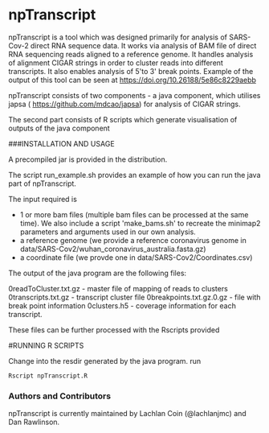 # npTranscript

npTranscript is a tool which was designed primarily for analysis of SARS-Cov-2 direct RNA sequence data.  It works via analysis of BAM file of direct RNA sequencing reads aligned to a reference genome.  It handles analysis of alignment CIGAR strings in order to cluster reads into different transcripts. It also enables analysis of 5'to 3' break points.  Example of the output of this tool can be seen at https://doi.org/10.26188/5e86c8229aebb 

npTranscript consists of two components - a java component, which utilises japsa ( https://github.com/mdcao/japsa) for analysis of CIGAR strings. 

The second part consists of R scripts which generate visualisation of outputs of the java component

###INSTALLATION AND USAGE

A precompiled jar is provided in the distribution. 

The script run_example.sh  provides an example of how you can run the java part of npTranscript.

The input required is 
 - 1 or more bam files (multiple bam files can be processed at the same time). We also include a script 'make_bams.sh' to recreate the minimap2 parameters and arguments used in our own analysis.
 - a reference genome (we provide a reference coronavirus genome in  data/SARS-Cov2/wuhan_coronavirus_australia.fasta.gz)
 - a coordinate file (we provde one in data/SARS-Cov2/Coordinates.csv)


The output of the java program are the following files:

0readToCluster.txt.gz    - master file of mapping of reads to clusters
0transcripts.txt.gz   - transcript cluster file
0breakpoints.txt.gz.0.gz   -  file with break point information
0clusters.h5   - coverage information for each transcript. 

These files can be further processed with the Rscripts provided

#RUNNING R SCRIPTS

Change into the resdir generated by the java program. 
run
```
Rscript npTranscript.R
```


### Authors and Contributors

npTranscript is currently maintained by Lachlan Coin (@lachlanjmc) and Dan Rawlinson. 

